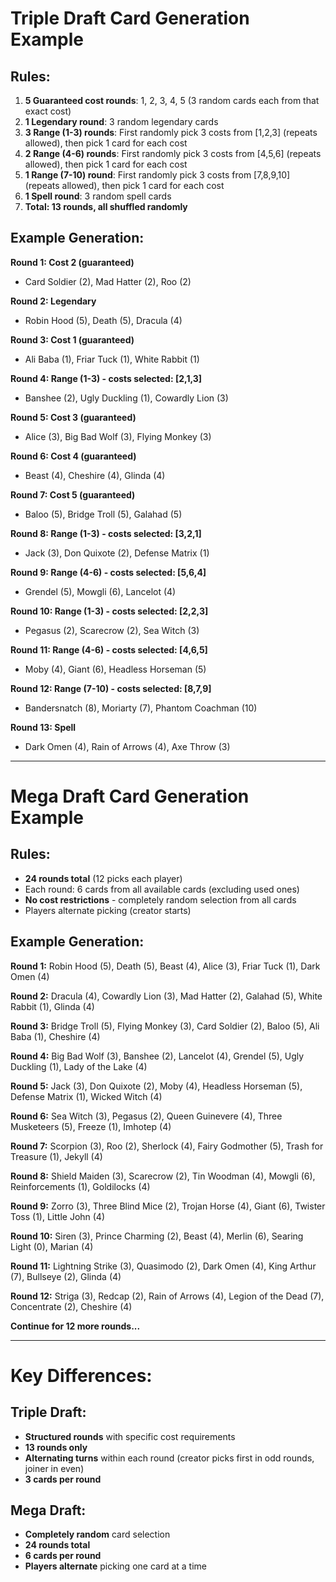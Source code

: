 # Triple Draft Card Generation Example

## Rules:
1. **5 Guaranteed cost rounds**: 1, 2, 3, 4, 5 (3 random cards each from that exact cost)
2. **1 Legendary round**: 3 random legendary cards
3. **3 Range (1-3) rounds**: First randomly pick 3 costs from [1,2,3] (repeats allowed), then pick 1 card for each cost
4. **2 Range (4-6) rounds**: First randomly pick 3 costs from [4,5,6] (repeats allowed), then pick 1 card for each cost  
5. **1 Range (7-10) round**: First randomly pick 3 costs from [7,8,9,10] (repeats allowed), then pick 1 card for each cost
6. **1 Spell round**: 3 random spell cards
7. **Total: 13 rounds, all shuffled randomly**

## Example Generation:

**Round 1: Cost 2 (guaranteed)**
- Card Soldier (2), Mad Hatter (2), Roo (2)

**Round 2: Legendary**  
- Robin Hood (5), Death (5), Dracula (4)

**Round 3: Cost 1 (guaranteed)**
- Ali Baba (1), Friar Tuck (1), White Rabbit (1)

**Round 4: Range (1-3) - costs selected: [2,1,3]**
- Banshee (2), Ugly Duckling (1), Cowardly Lion (3)

**Round 5: Cost 3 (guaranteed)**
- Alice (3), Big Bad Wolf (3), Flying Monkey (3)

**Round 6: Cost 4 (guaranteed)**
- Beast (4), Cheshire (4), Glinda (4)

**Round 7: Cost 5 (guaranteed)**
- Baloo (5), Bridge Troll (5), Galahad (5)

**Round 8: Range (1-3) - costs selected: [3,2,1]**
- Jack (3), Don Quixote (2), Defense Matrix (1)

**Round 9: Range (4-6) - costs selected: [5,6,4]**
- Grendel (5), Mowgli (6), Lancelot (4)

**Round 10: Range (1-3) - costs selected: [2,2,3]**
- Pegasus (2), Scarecrow (2), Sea Witch (3)

**Round 11: Range (4-6) - costs selected: [4,6,5]**
- Moby (4), Giant (6), Headless Horseman (5)

**Round 12: Range (7-10) - costs selected: [8,7,9]**
- Bandersnatch (8), Moriarty (7), Phantom Coachman (10)

**Round 13: Spell**
- Dark Omen (4), Rain of Arrows (4), Axe Throw (3)

---

# Mega Draft Card Generation Example

## Rules:
- **24 rounds total** (12 picks each player)
- Each round: 6 cards from all available cards (excluding used ones)
- **No cost restrictions** - completely random selection from all cards
- Players alternate picking (creator starts)

## Example Generation:

**Round 1:** Robin Hood (5), Death (5), Beast (4), Alice (3), Friar Tuck (1), Dark Omen (4)

**Round 2:** Dracula (4), Cowardly Lion (3), Mad Hatter (2), Galahad (5), White Rabbit (1), Glinda (4)

**Round 3:** Bridge Troll (5), Flying Monkey (3), Card Soldier (2), Baloo (5), Ali Baba (1), Cheshire (4)

**Round 4:** Big Bad Wolf (3), Banshee (2), Lancelot (4), Grendel (5), Ugly Duckling (1), Lady of the Lake (4)

**Round 5:** Jack (3), Don Quixote (2), Moby (4), Headless Horseman (5), Defense Matrix (1), Wicked Witch (4)

**Round 6:** Sea Witch (3), Pegasus (2), Queen Guinevere (4), Three Musketeers (5), Freeze (1), Imhotep (4)

**Round 7:** Scorpion (3), Roo (2), Sherlock (4), Fairy Godmother (5), Trash for Treasure (1), Jekyll (4)

**Round 8:** Shield Maiden (3), Scarecrow (2), Tin Woodman (4), Mowgli (6), Reinforcements (1), Goldilocks (4)

**Round 9:** Zorro (3), Three Blind Mice (2), Trojan Horse (4), Giant (6), Twister Toss (1), Little John (4)

**Round 10:** Siren (3), Prince Charming (2), Beast (4), Merlin (6), Searing Light (0), Marian (4)

**Round 11:** Lightning Strike (3), Quasimodo (2), Dark Omen (4), King Arthur (7), Bullseye (2), Glinda (4)

**Round 12:** Striga (3), Redcap (2), Rain of Arrows (4), Legion of the Dead (7), Concentrate (2), Cheshire (4)

**Continue for 12 more rounds...**

---

# Key Differences:

## Triple Draft:
- **Structured rounds** with specific cost requirements
- **13 rounds only**
- **Alternating turns** within each round (creator picks first in odd rounds, joiner in even)
- **3 cards per round**

## Mega Draft:
- **Completely random** card selection
- **24 rounds total**
- **6 cards per round**
- **Players alternate** picking one card at a time
